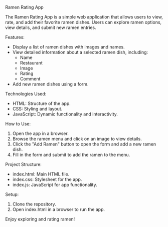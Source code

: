 Ramen Rating App

The Ramen Rating App is a simple web application that allows users to view, rate, and add their favorite ramen dishes. Users can explore ramen options, view details, and submit new ramen entries.

Features:
- Display a list of ramen dishes with images and names.
- View detailed information about a selected ramen dish, including:
    - Name
    - Restaurant
    - Image
    - Rating
    - Comment
- Add new ramen dishes using a form.

Technologies Used:
- HTML: Structure of the app.
- CSS: Styling and layout.
- JavaScript: Dynamic functionality and interactivity.

How to Use:
1. Open the app in a browser.
2. Browse the ramen menu and click on an image to view details.
3. Click the "Add Ramen" button to open the form and add a new ramen dish.
4. Fill in the form and submit to add the ramen to the menu.

Project Structure:
- index.html: Main HTML file.
- index.css: Stylesheet for the app.
- index.js: JavaScript for app functionality.

Setup:
1. Clone the repository.
2. Open index.html in a browser to run the app.

Enjoy exploring and rating ramen!